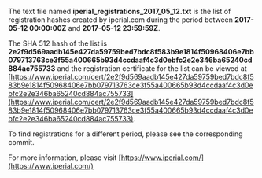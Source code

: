 The text file named **iperial_registrations_2017_05_12.txt** is the list of registration hashes created by iperial.com during the period between **2017-05-12 00:00:00Z** and **2017-05-12 23:59:59Z**.

The SHA 512 hash of the list is **2e2f9d569aadb145e427da59759bed7bdc8f583b9e1814f50968406e7bb079713763ce3f55a400665b93d4ccdaaf4c3d0ebfc2e2e346ba65240cd884ac755733** and the registration certificate for the list can be viewed at [https://www.iperial.com/cert/2e2f9d569aadb145e427da59759bed7bdc8f583b9e1814f50968406e7bb079713763ce3f55a400665b93d4ccdaaf4c3d0ebfc2e2e346ba65240cd884ac755733](https://www.iperial.com/cert/2e2f9d569aadb145e427da59759bed7bdc8f583b9e1814f50968406e7bb079713763ce3f55a400665b93d4ccdaaf4c3d0ebfc2e2e346ba65240cd884ac755733).

To find registrations for a different period, please see the corresponding commit.

For more information, please visit [https://www.iperial.com/](https://www.iperial.com/)
